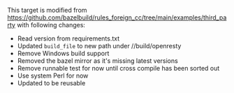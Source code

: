 This target is modified from https://github.com/bazelbuild/rules_foreign_cc/tree/main/examples/third_party
with following changes:

- Read version from requirements.txt
- Updated `build_file` to new path under //build/openresty
- Remove Windows build support
- Removed the bazel mirror as it's missing latest versions
- Remove runnable test for now until cross compile has been sorted out
- Use system Perl for now
- Updated to be reusable